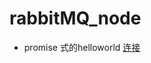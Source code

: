 # rabbitMQ_node

- promise 式的helloworld [连接](https://github.com/OctoberCity/rabbitMQ_node/tree/master/helloRabbitMq)
